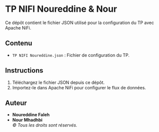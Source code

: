 # TP NIFI Noureddine & Nour

Ce dépôt contient le fichier JSON utilisé pour la configuration du TP avec Apache NiFi.

## Contenu

- `TP NIFI Noureddine.json` : Fichier de configuration du TP.

## Instructions

1. Téléchargez le fichier JSON depuis ce dépôt.
2. Importez-le dans Apache NiFi pour configurer le flux de données.

## Auteur

- **Noureddine Faleh**
- **Nour Mhadhbi**  
  _© Tous les droits sont réservés._
